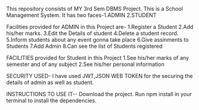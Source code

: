 This repository consists of MY 3rd Sem DBMS Project.
This is a School Management System.
It has two faces-1.ADMIN  2.STUDENT

Facilities provided for ADMIN in this Project are-
1.Register a Student
2.Add his/her marks.
3.Edit the Details of student
4.Delete a student record.
5.Inform students about any event gonna take place
6.Give assinments to Students
7.Add Admin
8.Can see the list of Students registered

FACILITIES provided for Student in this Project
1.See his/her marks of any semester and of any subject
2.See his/her personal information

SECURITY USED-
I have used JWT,JSON WEB TOKEN for the securing the details of admin as well as student.

INSTRUCTIONS TO USE IT--
Download the project.
Run npm install in your terminal to install the dependencies.




